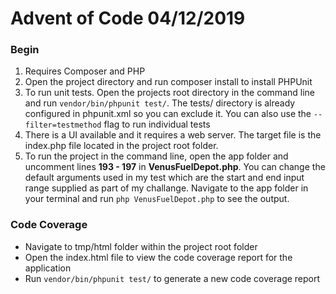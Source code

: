 # Advent of Code 04/12/2019

### Begin 

1. Requires Composer and PHP 
2. Open the project directory and run composer install to install PHPUnit
3. To run unit tests. Open the projects root directory in the command line and run `vendor/bin/phpunit test/`. The tests/ directory is already configured in phpunit.xml so you can exclude it. You can also use the `--filter=testmethod` flag to run individual tests
4. There is a UI available and it requires a web server. The target file is the index.php file located in the project root folder. 
5. To run the project in the command line, open the app folder and uncomment lines **193 - 197** in **VenusFuelDepot.php**. You can change the default arguments used in my test which are the start and end input range supplied as part of my challange.  Navigate to the app folder in your terminal and run `php VenusFuelDepot.php` to see the output.

### Code Coverage
- Navigate to tmp/html folder within the project root folder
- Open the index.html file to view the code coverage report for the application
- Run `vendor/bin/phpunit test/` to generate a new code coverage report
